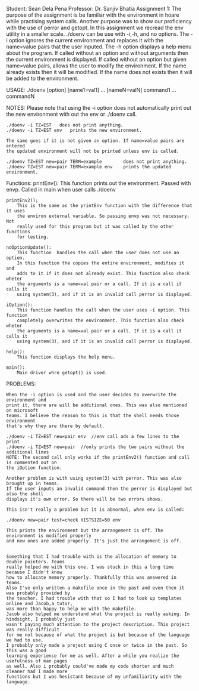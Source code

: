 Student: Sean Dela Pena 
Professor: Dr. Sanjiv Bhatia
Assignment 1:
	The purpose of the assignment is be familiar with the environment in hoare while
	practising system calls. Another purpose was to show our proficiency with the use
	of perror and getopt. In this assignment we recread the env utility in a smaller
	scale. ./doenv can be use with -i,-h, and no options. The -i option ignores the
	current environment and replaces it with the name=value pairs that the user inputed.
	The -h option displays a help menu about the program. If called without an option and
	without arguments then the current environment is displayed. If called without an
	option but given name=value pairs, allows the user to modify the environment. If 
	the name already exists then it will be modified. If the name does not exists then it
	will be added to the environment.

USAGE: ./doenv [option] [name1=val1] ... [nameN=valN] command1 ... commandN

NOTES:
	Please note that using the -i option does not automatically print out
	the new environment with out the env or ./doenv call.

	./doenv -i TZ=EST	does not print anything.
	./doenv -i TZ=EST env 	prints the new environment.

	The same goes if it is not given an option. If name=value pairs are entered
	the updated environment will not be printed unless env is called.

	./doenv TZ=EST new=pair	TERM=example		does not print anything.
	./doenv TZ=EST new=pair	TERM=example env	prints the updated environment.


Functions:
	printEnv():
		This function prints out the environment. Passed with envp.
		Called in main when user calls ./doenv

	printEnv2();
		This is the same as the printEnv function with the difference that it uses
		the environ external variable. So passing envp was not necessary. Not 
		really used for this program but it was called by the other functions
		for testing.

	noOptionUpdate():
		This function  handles the call when the user does not use an option.
		In this function the copies the entire environment, modifies it and 
		adds to it if it does not already exist. This function also check wheter
		the arguments is a name=val pair or a call. If it is a call it calls it 
		using system(3), and if it is an invalid call perror is displayed.

	iOption():
		This function handles the call when the user uses -i option. This function
		completely overwrites the environment. This function also check wheter
		the arguments is a name=val pair or a call. If it is a call it calls it 
		using system(3), and if it is an invalid call perror is displayed.

	help():
		This function displays the help menu.

	main(): 
		Main driver whre getopt() is used.


PROBLEMS:

	When the -i option is used and the user decides to overwrite the environment and
	print it, there are will be additional ones. This was also mentioned on microsoft
	teams. I believe the reason to this is that the shell needs those environment 
	that's why they are there by default. 

	./doenv -i TZ=EST new=pair env	//env call ads a few lines to the print
	./doenv -i TZ=EST new=pair 	//only prints the two pairs without the additional lines
	NOTE: The second call only works if the printEnv2() function and call is commented out on 
	the iOption function.

	Another problem is with using system(3) with perror. This was also brought up in teams.
	If the user inputs an invalid command then the perror is displayed but also the shell
	displays it's own error. So there will be two errors shows.

	This isn't really a problem but it is abnormal, when env is called:

	./doenv new=pair test=check HISTSIZE=50 env

	This prints the environment but the arrangement is off. The environment is modified properly
	and new ones are added properly. It's just the arrangement is off.


	Something that I had trouble with is the allocation of memory to double pointers. Teams 
	really helped me with this one. I was stuck in this a long time because I didn't know
	how to allocate memory properly. Thankfully this was answered in teams.
	Also I've only written a makefile once in the past and even then it was probably provided by 
	the teacher. I had trouble with that so I had to look up templates online and Jacob,a tutor, 
	was more than happy to help me with the makefile.
	Jacob also helped me understand what the project is really asking. In hindsight, I probably just
	wasn't paying much attention to the project description. This project was really difficult
	for me not because of what the project is but because of the language we had to use. 
	I probably only made a project using C once or twice in the past. So this was a good 
	learning experience for me as well. After a while you realize the usefulness of man pages
	as well. Also i probably could've made my code shorter and much cleaner had I made more
	functions but I was hesistant because of my unfamiliarity with the language. 






